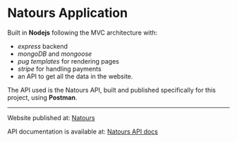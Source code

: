 # Natours Application

Built in **Nodejs** following the MVC architecture with:

- _express_ backend
- _mongoDB_ and _mongoose_
- _pug templates_ for rendering pages
- _stripe_ for handling payments
- an API to get all the data in the website.

The API used is the Natours API, built and published specifically for this project, using **Postman**.

---

Website published at: [Natours](https://natours-vinay.herokuapp.com/)

API documentation is available at: [Natours API docs](https://documenter.getpostman.com/view/13583598/TVzSiwJj)
